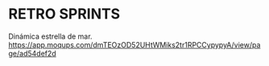 # RETRO SPRINTS

Dinámica estrella de mar.
https://app.moqups.com/dmTEOzOD52UHtWMiks2tr1RPCCypypyA/view/page/ad54def2d
